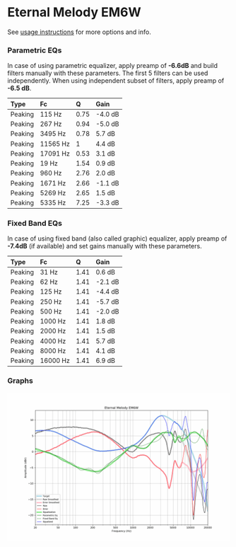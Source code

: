# Eternal Melody EM6W
See [usage instructions](https://github.com/jaakkopasanen/AutoEq#usage) for more options and info.

### Parametric EQs
In case of using parametric equalizer, apply preamp of **-6.6dB** and build filters manually
with these parameters. The first 5 filters can be used independently.
When using independent subset of filters, apply preamp of **-6.5 dB**.

| Type    | Fc       |    Q | Gain    |
|:--------|:---------|:-----|:--------|
| Peaking | 115 Hz   | 0.75 | -4.0 dB |
| Peaking | 267 Hz   | 0.94 | -5.0 dB |
| Peaking | 3495 Hz  | 0.78 | 5.7 dB  |
| Peaking | 11565 Hz | 1    | 4.4 dB  |
| Peaking | 17091 Hz | 0.53 | 3.1 dB  |
| Peaking | 19 Hz    | 1.54 | 0.9 dB  |
| Peaking | 960 Hz   | 2.76 | 2.0 dB  |
| Peaking | 1671 Hz  | 2.66 | -1.1 dB |
| Peaking | 5269 Hz  | 2.65 | 1.5 dB  |
| Peaking | 5335 Hz  | 7.25 | -3.3 dB |

### Fixed Band EQs
In case of using fixed band (also called graphic) equalizer, apply preamp of **-7.4dB**
(if available) and set gains manually with these parameters.

| Type    | Fc       |    Q | Gain    |
|:--------|:---------|:-----|:--------|
| Peaking | 31 Hz    | 1.41 | 0.6 dB  |
| Peaking | 62 Hz    | 1.41 | -2.1 dB |
| Peaking | 125 Hz   | 1.41 | -4.4 dB |
| Peaking | 250 Hz   | 1.41 | -5.7 dB |
| Peaking | 500 Hz   | 1.41 | -2.0 dB |
| Peaking | 1000 Hz  | 1.41 | 1.8 dB  |
| Peaking | 2000 Hz  | 1.41 | 1.5 dB  |
| Peaking | 4000 Hz  | 1.41 | 5.7 dB  |
| Peaking | 8000 Hz  | 1.41 | 4.1 dB  |
| Peaking | 16000 Hz | 1.41 | 6.9 dB  |

### Graphs
![](./Eternal%20Melody%20EM6W.png)